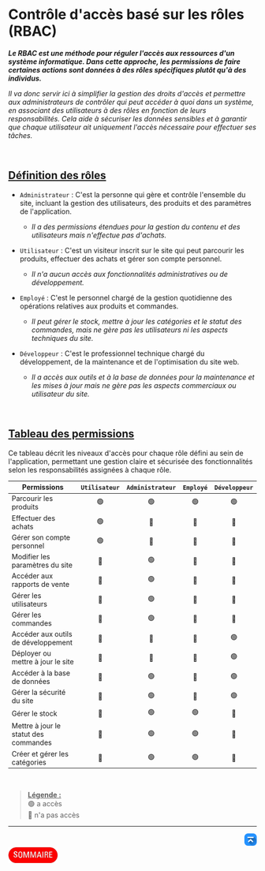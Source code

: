 # Contrôle d'accès basé sur les rôles (RBAC)

***Le *RBAC* est une méthode pour réguler l'accès aux ressources d'un système informatique. Dans cette approche, les permissions de faire certaines actions sont données à des rôles spécifiques plutôt qu'à des individus.***

*Il va donc servir ici à simplifier la gestion des droits d'accès et permettre aux administrateurs de contrôler qui peut accéder à quoi dans un système, en associant des utilisateurs à des rôles en fonction de leurs responsabilités. Cela aide à sécuriser les données sensibles et à garantir que chaque utilisateur ait uniquement l'accès nécessaire pour effectuer ses tâches.*

<br>

## <u>**Définition des rôles**</u>

- `Administrateur` : C'est la personne qui gère et contrôle l'ensemble du site, incluant la gestion des utilisateurs, des produits et des paramètres de l'application.
    - *Il a des permissions étendues pour la gestion du contenu et des utilisateurs mais n'effectue pas d'achats.*

- `Utilisateur` : C'est un visiteur inscrit sur le site qui peut parcourir les produits, effectuer des achats et gérer son compte personnel.
    - *Il n'a aucun accès aux fonctionnalités administratives ou de développement.*

- `Employé` : C'est le personnel chargé de la gestion quotidienne des opérations relatives aux produits et commandes.
    - *Il peut gérer le stock, mettre à jour les catégories et le statut des commandes, mais ne gère pas les utilisateurs ni les aspects techniques du site.*

- `Développeur` : C'est le professionnel technique chargé du développement, de la maintenance et de l'optimisation du site web.
    - *Il a accès aux outils et à la base de données pour la maintenance et les mises à jour mais ne gère pas les aspects commerciaux ou utilisateur du site.*

<br>

## <u>**Tableau des permissions**</u>
Ce tableau décrit les niveaux d'accès pour chaque rôle défini au sein de l'application, permettant une gestion claire et sécurisée des fonctionnalités selon les responsabilités assignées à chaque rôle.

| **Permissions**                          | `Utilisateur` | `Administrateur` | `Employé` | `Développeur` |
|------------------------------------------|:-------------:|:----------------:|:---------:|:-------------:|
| Parcourir les produits                   | 🟢            | 🟢               | 🟢        | 🟢            |
| Effectuer des achats                     | 🟢            | 🔴               | 🔴        | 🔴            |
| Gérer son compte personnel               | 🟢            | 🔴               | 🔴        | 🔴            |
| Modifier les paramètres du site          | 🔴            | 🟢               | 🔴        | 🔴            |
| Accéder aux rapports de vente            | 🔴            | 🟢               | 🔴        | 🔴            |
| Gérer les utilisateurs                   | 🔴            | 🟢               | 🔴        | 🔴            |
| Gérer les commandes                      | 🔴            | 🟢               | 🔴        | 🔴            |
| Accéder aux outils de développement      | 🔴            | 🔴               | 🔴        | 🟢            |
| Déployer ou mettre à jour le site        | 🔴            | 🔴               | 🔴        | 🟢            |
| Accéder à la base de données             | 🔴            | 🟢               | 🔴        | 🟢            |
| Gérer la sécurité du site                | 🔴            | 🟢               | 🔴        | 🟢            |
| Gérer le stock                           | 🔴            | 🟢               | 🟢        | 🔴            |
| Mettre à jour le statut des commandes    | 🔴            | 🟢               | 🟢        | 🔴            |
| Créer et gérer les catégories            | 🔴            | 🟢               | 🟢        | 🔴            |

<br>

> <u>**Légende :**</u>\
> 🟢 a accès\
> 🔴 n'a pas accès


---
<!-- Bouton 'Retour vers le Sommaire' et Bouton 'Retour vers haut' du document -->
<div align="right">
    <a href="#contrôle-daccès-basé-sur-le-rôle-rbac">
        <img src="../assets/icon-vers-le-haut.png" alt="Retour vers le haut" style="width: 25px;" />
    </a>
</div>
<div align="left">
    <a href="/README.md">
        <img src="../assets/summary.png" alt="Retour vers le sommaire" style="width: 100px;" />
    </a>
</div>

